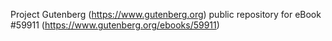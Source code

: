 Project Gutenberg (https://www.gutenberg.org) public repository for
eBook #59911 (https://www.gutenberg.org/ebooks/59911)
